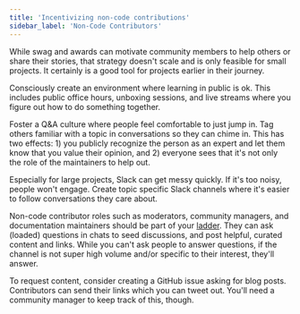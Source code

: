 ```yaml
---
title: 'Incentivizing non-code contributions'
sidebar_label: 'Non-Code Contributors'
---
```


While swag and awards can motivate community members to help others or share
their stories, that strategy doesn't scale and is only feasible for small
projects. It certainly is a good tool for projects earlier in their journey.

Consciously create an environment where learning in public is ok. This includes
public office hours, unboxing sessions, and live streams where you figure out
how to do something together.

Foster a Q&A culture where people feel comfortable to just jump in. Tag others
familiar with a topic in conversations so they can chime in. This has two
effects: 1) you publicly recognize the person as an expert and let them know
that you value their opinion, and 2) everyone sees that it's not only the role
of the maintainers to help out.

Especially for large projects, Slack can get messy quickly. If it's too noisy,
people won't engage. Create topic specific Slack channels where it's easier to
follow conversations they care about.

Non-code contributor roles such as moderators, community managers, and
documentation maintainers should be part of your [ladder]. They can ask (loaded)
questions in chats to seed discussions, and post helpful, curated content and
links. While you can't ask people to answer questions, if the channel is not
super high volume and/or specific to their interest, they'll answer.

To request content, consider creating a GitHub issue asking for blog posts.
Contributors can send their links which you can tweet out. You'll need a
community manager to keep track of this, though.

[ladder]:
  https://github.com/cncf/project-template/blob/main/CONTRIBUTOR_LADDER.md
